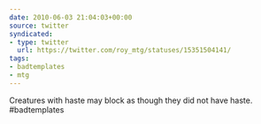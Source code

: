 ```yaml
---
date: 2010-06-03 21:04:03+00:00
source: twitter
syndicated:
- type: twitter
  url: https://twitter.com/roy_mtg/statuses/15351504141/
tags:
- badtemplates
- mtg
---
```


Creatures with haste may block as though they did not have haste. #badtemplates